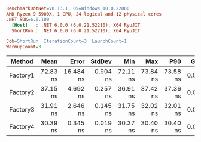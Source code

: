 ``` ini

BenchmarkDotNet=v0.13.1, OS=Windows 10.0.22000
AMD Ryzen 9 5900X, 1 CPU, 24 logical and 12 physical cores
.NET SDK=6.0.100
  [Host]   : .NET 6.0.0 (6.0.21.52210), X64 RyuJIT
  ShortRun : .NET 6.0.0 (6.0.21.52210), X64 RyuJIT

Job=ShortRun  IterationCount=3  LaunchCount=1  
WarmupCount=3  

```
|   Method |     Mean |     Error |   StdDev |      Min |      Max |      P90 |  Gen 0 | Allocated |
|--------- |---------:|----------:|---------:|---------:|---------:|---------:|-------:|----------:|
| Factory1 | 72.83 ns | 16.484 ns | 0.904 ns | 72.11 ns | 73.84 ns | 73.58 ns | 0.0205 |     344 B |
| Factory2 | 37.15 ns |  4.692 ns | 0.257 ns | 36.91 ns | 37.42 ns | 37.36 ns | 0.0095 |     160 B |
| Factory3 | 31.91 ns |  2.646 ns | 0.145 ns | 31.75 ns | 32.02 ns | 32.01 ns | 0.0095 |     160 B |
| Factory4 | 30.39 ns |  0.345 ns | 0.019 ns | 30.37 ns | 30.40 ns | 30.40 ns | 0.0095 |     160 B |
